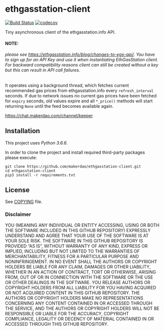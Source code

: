 # ethgasstation-client

[![Build Status](https://travis-ci.org/makerdao/ethgasstation-client.svg?branch=master)](https://travis-ci.org/makerdao/ethgasstation-client)
[![codecov](https://codecov.io/gh/makerdao/ethgasstation-client/branch/master/graph/badge.svg)](https://codecov.io/gh/makerdao/ethgasstation-client)

Tiny asynchronous client of the ethgasstation.info API.

#### NOTE:
###### please see https://ethgasstation.info/blog/changes-to-egs-api/. You have to sign up for an API Key and use it when instantiating EthGasStation client. For backward compatibility reasons client can still be created without a key but this can result in API call failures. 

It operates using a background thread, which fetches current recommended gas prices from ethgasstation.info
every `refresh_interval` seconds. If due to network issues no current gas prices have been fetched
for `expiry` seconds, old values expire and all `*_price()` methods will start returning `None` until
the feed becomes available again.

<https://chat.makerdao.com/channel/keeper>

## Installation

This project uses *Python 3.6.6*.

In order to clone the project and install required third-party packages please execute:
```
git clone https://github.com/makerdao/ethgasstation-client.git
cd ethgasstation-client
pip3 install -r requirements.txt
```


## License

See [COPYING](https://github.com/makerdao/ethgasstation-client/blob/master/COPYING) file.


### Disclaimer

YOU (MEANING ANY INDIVIDUAL OR ENTITY ACCESSING, USING OR BOTH THE SOFTWARE INCLUDED IN THIS GITHUB REPOSITORY) EXPRESSLY UNDERSTAND AND AGREE THAT YOUR USE OF THE SOFTWARE IS AT YOUR SOLE RISK.
THE SOFTWARE IN THIS GITHUB REPOSITORY IS PROVIDED “AS IS”, WITHOUT WARRANTY OF ANY KIND, EXPRESS OR IMPLIED, INCLUDING BUT NOT LIMITED TO THE WARRANTIES OF MERCHANTABILITY, FITNESS FOR A PARTICULAR PURPOSE AND NONINFRINGEMENT. IN NO EVENT SHALL THE AUTHORS OR COPYRIGHT HOLDERS BE LIABLE FOR ANY CLAIM, DAMAGES OR OTHER LIABILITY, WHETHER IN AN ACTION OF CONTRACT, TORT OR OTHERWISE, ARISING FROM, OUT OF OR IN CONNECTION WITH THE SOFTWARE OR THE USE OR OTHER DEALINGS IN THE SOFTWARE.
YOU RELEASE AUTHORS OR COPYRIGHT HOLDERS FROM ALL LIABILITY FOR YOU HAVING ACQUIRED OR NOT ACQUIRED CONTENT IN THIS GITHUB REPOSITORY. THE AUTHORS OR COPYRIGHT HOLDERS MAKE NO REPRESENTATIONS CONCERNING ANY CONTENT CONTAINED IN OR ACCESSED THROUGH THE SERVICE, AND THE AUTHORS OR COPYRIGHT HOLDERS WILL NOT BE RESPONSIBLE OR LIABLE FOR THE ACCURACY, COPYRIGHT COMPLIANCE, LEGALITY OR DECENCY OF MATERIAL CONTAINED IN OR ACCESSED THROUGH THIS GITHUB REPOSITORY. 

